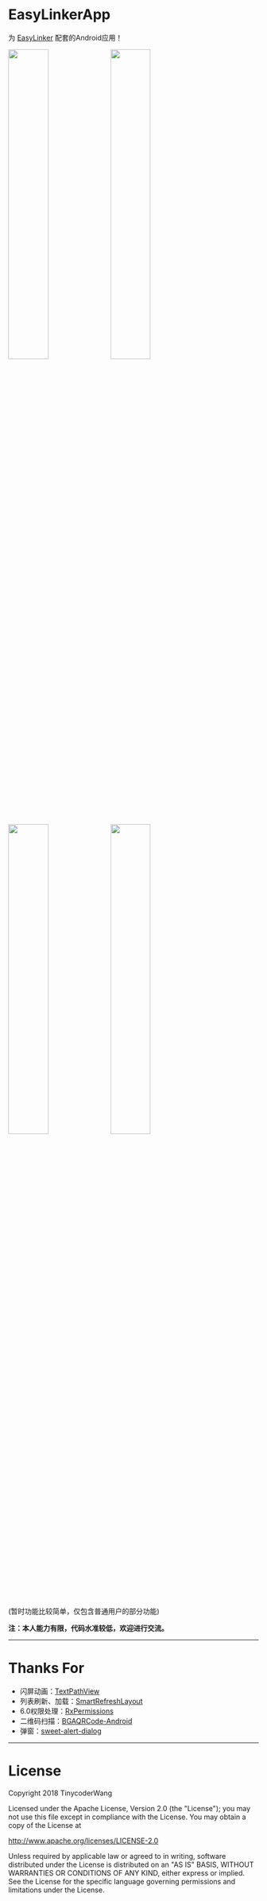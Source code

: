 # EasyLinkerApp
为 [EasyLinker](https://github.com/wwhai/EasyLinker "EasyLinker") 配套的Android应用！ 

<img width="40%" src="http://octklz398.bkt.clouddn.com/Screenshot_1526087192.png"/> <img width="40%" src="http://octklz398.bkt.clouddn.com/Screenshot_1526088281.png"/>
<img width="40%" src="http://octklz398.bkt.clouddn.com/Screenshot_1526087401.png"/> <img width="40%" src="http://octklz398.bkt.clouddn.com/Screenshot_1526087701.png"/>

(暂时功能比较简单，仅包含普通用户的部分功能)
 
**注：本人能力有限，代码水准较低，欢迎进行交流。**

---

# Thanks For

* 闪屏动画：[TextPathView](https://github.com/totond/TextPathView)  
* 列表刷新、加载：[SmartRefreshLayout](https://github.com/scwang90/SmartRefreshLayout)  
* 6.0权限处理：[RxPermissions](https://github.com/tbruyelle/RxPermissions)  
* 二维码扫描：[BGAQRCode-Android](https://github.com/bingoogolapple/BGAQRCode-Android)  
* 弹窗：[sweet-alert-dialog](https://github.com/pedant/sweet-alert-dialog)

---

# License

Copyright 2018 TinycoderWang

Licensed under the Apache License, Version 2.0 (the "License");
you may not use this file except in compliance with the License.
You may obtain a copy of the License at

   http://www.apache.org/licenses/LICENSE-2.0

Unless required by applicable law or agreed to in writing, software
distributed under the License is distributed on an "AS IS" BASIS,
WITHOUT WARRANTIES OR CONDITIONS OF ANY KIND, either express or implied.
See the License for the specific language governing permissions and
limitations under the License.